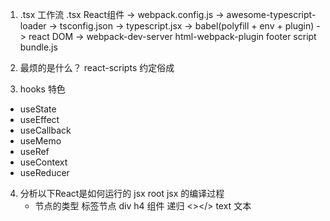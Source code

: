 1.  .tsx 工作流
    .tsx React组件 -> webpack.config.js -> awesome-typescript-loader -> tsconfig.json -> typescript.jsx -> babel(polyfill + env + plugin) -> react DOM -> webpack-dev-server  html-webpack-plugin footer script bundle.js
    <!-- .tsx 文件通过webpack -->

2.  最烦的是什么？
    react-scripts 约定俗成

3.  hooks 特色
-   useState
-   useEffect
-   useCallback
-   useMemo
-   useRef
-   useContext
-   useReducer

4.  分析以下React是如何运行的
    jsx
    root 
    jsx 的编译过程
    -   节点的类型
    标签节点  div h4
    组件 递归
    <></>
    text 文本